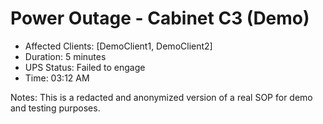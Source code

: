 # Power Outage - Cabinet C3 (Demo)

- Affected Clients: [DemoClient1, DemoClient2]
- Duration: 5 minutes
- UPS Status: Failed to engage
- Time: 03:12 AM

Notes:
This is a redacted and anonymized version of a real SOP for demo and testing purposes.